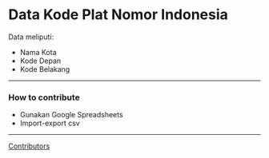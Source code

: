 # Data Kode Plat Nomor Indonesia
Data meliputi:
 - Nama Kota
 - Kode Depan
 - Kode Belakang
---
### How to contribute
 - Gunakan Google Spreadsheets
 - Import-export csv
---
[Contributors](https://github.com/alfiyansys/Plat-Nomor-Indonesia/graphs/contributors)